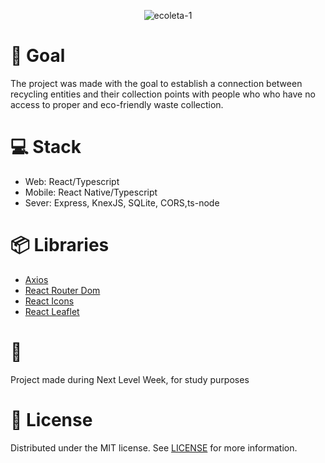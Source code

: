 <p align="center"><img src="https://i.ibb.co/Hxvm17X/ecoleta-1.png" alt="ecoleta-1" border="0"></p>

# :dart: Goal

The project was made with the goal to establish a connection between recycling entities
and their collection points with people who who have no access to proper and eco-friendly 
waste collection.





# :computer: Stack

- Web: React/Typescript
- Mobile: React Native/Typescript 
- Sever: Express, KnexJS, SQLite, CORS,ts-node





# 📦  Libraries
 - [Axios](https://github.com/axios/axios)
 - [React Router Dom](https://reacttraining.com/react-router/web)
 - [React Icons](https://react-icons.github.io/react-icons/)
 - [React Leaflet](https://react-leaflet.js.org/)









# :school:   

Project made during Next Level Week, for study purposes







# :page_with_curl: License

 Distributed under the MIT license. See [LICENSE](https://github.com/x0n4d0/ecoleta/blob/master/LICENSE) for more information.
